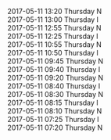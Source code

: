 2017-05-11 13:20 Thursday  N  
2017-05-11 13:00 Thursday  I  
2017-05-11 12:55 Thursday  N  
2017-05-11 12:25 Thursday  I  
2017-05-11 10:55 Thursday  N  
2017-05-11 10:50 Thursday  I  
2017-05-11 09:45 Thursday  N  
2017-05-11 09:40 Thursday  I  
2017-05-11 09:20 Thursday  N  
2017-05-11 08:40 Thursday  I  
2017-05-11 08:30 Thursday  N  
2017-05-11 08:15 Thursday  I  
2017-05-11 08:10 Thursday  N  
2017-05-11 07:25 Thursday  I  
2017-05-11 07:20 Thursday  N  
